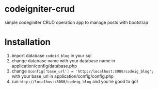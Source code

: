 # codeigniter-crud
simple codeginiter CRUD operation app to manage posts with bootstrap


# Installation

1. import database `codeid_blog` in your sql
2. change database name with your database name in application/config/database.php
3. change `$config['base_url'] = 'http://localhost:8080/codeig_blog';` with your base_url in application/config/config.php
4. run `http://localhost:8080/codeig_blog` and you're good to go!
